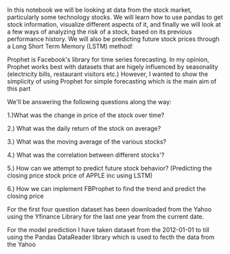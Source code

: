In this notebook we will be looking at data from the stock market, particularly some technology stocks. We will learn how to use pandas to get stock information, visualize different aspects of it, and finally we will look at a few ways of analyzing the risk of a stock, based on its previous performance history. We will also be predicting future stock prices through a Long Short Term Memory (LSTM) method!


Prophet is Facebook's library for time series forecasting. In my opinion, Prophet works best with datasets that are higely influenced by seasonality (electricity bills, restaurant visitors etc.) However, I wanted to show the simplicity of using Prophet for simple forecasting which is the main aim of this part


We'll be answering the following questions along the way:

1.)What was the change in price of the stock over time?

2.) What was the daily return of the stock on average?

3.) What was the moving average of the various stocks?

4.) What was the correlation between different stocks'?

5.) How can we attempt to predict future stock behavior? (Predicting the closing price stock price of APPLE inc using LSTM)

6.) How we can implement FBProphet to find the trend and predict the closing price
    
For the first four question dataset has been downloaded from the Yahoo using the Yfinance Library for the last one year from the current date.

For the model prediction I have taken dataset from the 2012-01-01 to till using the Pandas DataReader library which is used to fecth the data from the Yahoo

